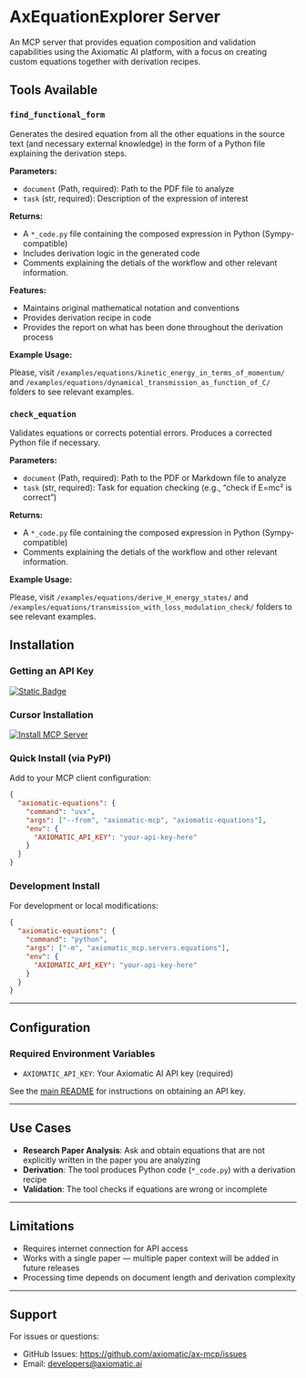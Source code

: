 # AxEquationExplorer Server

An MCP server that provides equation composition and validation capabilities using the Axiomatic AI platform, with a focus on creating custom equations together with derivation recipes.

## Tools Available

### `find_functional_form`

Generates the desired equation from all the other equations in the source text (and necessary external knowledge) in the form of a Python file explaining the derivation steps.

**Parameters:**

- `document` (Path, required): Path to the PDF file to analyze
- `task` (str, required): Description of the expression of interest

**Returns:**

- A `*_code.py` file containing the composed expression in Python (Sympy-compatible)
- Includes derivation logic in the generated code
- Comments explaining the detials of the workflow and other relevant information.

**Features:**

- Maintains original mathematical notation and conventions
- Provides derivation recipe in code
- Provides the report on what has been done throughout the derivation process

**Example Usage:**

Please, visit `/examples/equations/kinetic_energy_in_terms_of_momentum/` and `/examples/equations/dynamical_transmission_as_function_of_C/` folders to see relevant examples.

### `check_equation`

Validates equations or corrects potential errors. Produces a corrected Python file if necessary.

**Parameters:**

- `document` (Path, required): Path to the PDF or Markdown file to analyze
- `task` (str, required): Task for equation checking (e.g., “check if E=mc² is correct”)

**Returns:**

- A `*_code.py` file containing the composed expression in Python (Sympy-compatible)
- Comments explaining the detials of the workflow and other relevant information.

**Example Usage:**

Please, visit `/examples/equations/derive_H_energy_states/` and `/examples/equations/transmission_with_loss_modulation_check/` folders to see relevant examples.

## Installation

### Getting an API Key

[![Static Badge](https://img.shields.io/badge/Get%20your%20API%20key-6EB700?style=flat)](https://docs.google.com/forms/d/e/1FAIpQLSfScbqRpgx3ZzkCmfVjKs8YogWDshOZW9p-LVXrWzIXjcHKrQ/viewform)

### Cursor Installation

[![Install MCP Server](https://cursor.com/deeplink/mcp-install-dark.svg)](https://cursor.com/en/install-mcp?name=axiomatic-equations&config=eyJjb21tYW5kIjoidXZ4IC0tZnJvbSBheGlvbWF0aWMtbWNwIGF4aW9tYXRpYy1lcXVhdGlvbnMiLCJlbnYiOnsiQVhJT01BVElDX0FQSV9LRVkiOiJ5b3VyLWFwaS1rZXktaGVyZSJ9fQ%3D%3D)

### Quick Install (via PyPI)

Add to your MCP client configuration:

```json
{
  "axiomatic-equations": {
    "command": "uvx",
    "args": ["--from", "axiomatic-mcp", "axiomatic-equations"],
    "env": {
      "AXIOMATIC_API_KEY": "your-api-key-here"
    }
  }
}
```

### Development Install

For development or local modifications:

```json
{
  "axiomatic-equations": {
    "command": "python",
    "args": ["-m", "axiomatic_mcp.servers.equations"],
    "env": {
      "AXIOMATIC_API_KEY": "your-api-key-here"
    }
  }
}
```

---

## Configuration

### Required Environment Variables

- `AXIOMATIC_API_KEY`: Your Axiomatic AI API key (required)

See the [main README](https://github.com/Axiomatic-AI/ax-mcp#getting-an-api-key) for instructions on obtaining an API key.

---

## Use Cases

- **Research Paper Analysis**: Ask and obtain equations that are not explicitly written in the paper you are analyzing
- **Derivation**: The tool produces Python code (`*_code.py`) with a derivation recipe
- **Validation**: The tool checks if equations are wrong or incomplete

---

## Limitations

- Requires internet connection for API access
- Works with a single paper — multiple paper context will be added in future releases
- Processing time depends on document length and derivation complexity

---

## Support

For issues or questions:

- GitHub Issues: https://github.com/axiomatic/ax-mcp/issues
- Email: developers@axiomatic.ai
